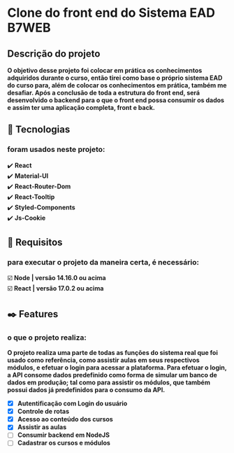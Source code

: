 # Clone do front end do Sistema EAD B7WEB

## Descrição do projeto
__O objetivo desse projeto foi colocar em prática os conhecimentos adquiridos durante o curso, então tirei como base o próprio sistema EAD do curso para, além de colocar os conhecimentos em prática, também me desafiar. Após a conclusão de toda a estrutura do front end, será desenvolvido o backend para o que o front end possa consumir os dados e assim ter uma aplicação completa, front e back.__

## 🔧 Tecnologias
### foram usados neste projeto:
✔️ **React**\
✔️ **Material-UI**\
✔️ **React-Router-Dom**\
✔️ **React-Tooltip**\
✔️ **Styled-Components**\
✔️ **Js-Cookie**

## 🔖 Requisitos
### para executar o projeto da maneira certa, é necessário:
☑️ **Node | versão 14.16.0 ou acima**\
☑️ **React | versão 17.0.2 ou acima**

## ✒️ Features 
### o que o projeto realiza:
__O projeto realiza uma parte de todas as funções do sistema real que foi usado como referência, como assistir aulas em seus respectivos módulos, e efetuar o login para acessar a plataforma. Para efetuar o login, a API consome dados predefinido como forma de simular um banco de dados em produção; tal como para assistir os módulos, que também possui dados já predefinidos para o consumo da API.__

- [x] **Autentificação com Login do usuário**
- [x] **Controle de rotas**
- [x] **Acesso ao conteúdo dos cursos**
- [x] **Assistir as aulas**
- [ ] **Consumir backend em NodeJS**
- [ ] **Cadastrar os cursos e módulos**
